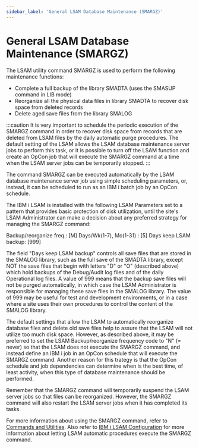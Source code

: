 ```yaml
---
sidebar_label: 'General LSAM Database Maintenance (SMARGZ)'
---
```


# General LSAM Database Maintenance (SMARGZ)

The LSAM utility command SMARGZ is used to perform the following maintenance functions:

- Complete a full backup of the library SMADTA (uses the SMASUP command in LIB mode)
- Reorganize all the physical data files in library SMADTA to recover disk space from deleted records
- Delete aged save files from the library SMALOG

:::caution
It is very important to schedule the periodic execution of the SMARGZ command in order to recover disk space from records that are deleted from LSAM files by the daily automatic purge procedures. The default setting of the LSAM allows the LSAM database maintenance server jobs to perform this task, or it is possible to turn off the LSAM function and create an OpCon job that will execute the SMARGZ command at a time when the LSAM server jobs can be temporarily stopped.
:::

The command SMARGZ can be executed automatically by the LSAM database maintenance server job using simple scheduling parameters, or, instead, it can be scheduled to run as an IBM i batch job by an OpCon schedule. 

The IBM i LSAM is installed with the following LSAM Parameters set to a pattern that provides basic protection of disk utilization, until the site's LSAM Administrator can make a decision about any preferred strategy for managing the SMARGZ command:

Backup/reorganize freq.: [M] Days/Wk(1-7), Mo(1-31) : [5]
Days keep LSAM backup: [999]

The field "Days keep LSAM backup" controls all save files that are stored in the SMALOG library, such as the full save of the SMADTA library, except NOT the save files that begin with letters "D" or "O" (described above) which hold backups of the Debug/Audit log files and of the daily Operational log files. A value of 999 means that the backup save files will not be purged automatically, in which case the LSAM Administrator is responsible for managing these save files in the SMALOG library. The value of 999 may be useful for test and development environments, or in a case where a site uses their own procedures to control the content of the SMALOG library.

The default settings that allow the LSAM to automatically reorganize database files and delete old save files help to assure that the LSAM will not utilize too much disk space. However, as described above, it  may be preferred to set the LSAM Backup/reorganize frequency code to "N" (= never) so that the LSAM does not execute the SMARGZ command, and instead define an IBM i job in an OpCon schedule that will execute the SMARGZ command. Another reason for this  trategy is that the OpCon schedule and job dependencies can determine when is the best time, of least activity, when this type of database maintenance should be performed.

Remember that the SMARGZ command will temporarily suspend the LSAM server jobs so that files can be reorganized. However, the SMARGZ command will also restart the LSAM server jobs when it has completed its tasks.

For more information about using the SMARGZ command, refer to [Commands and Utilities](../commands-utilities/commands.md). Also refer to [IBM i LSAM Configuration](../configuration/configuration.md) for more information about letting LSAM automatic procedures execute the SMARGZ command.
